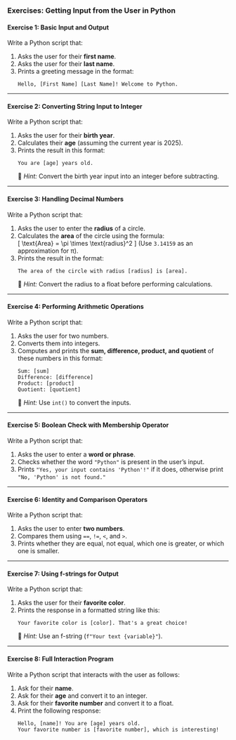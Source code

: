 ### **Exercises: Getting Input from the User in Python**

#### **Exercise 1: Basic Input and Output**

Write a Python script that:

1. Asks the user for their **first name**.
2. Asks the user for their **last name**.
3. Prints a greeting message in the format:
   ```
   Hello, [First Name] [Last Name]! Welcome to Python.
   ```

---

#### **Exercise 2: Converting String Input to Integer**

Write a Python script that:

1. Asks the user for their **birth year**.
2. Calculates their **age** (assuming the current year is 2025).
3. Prints the result in this format:
   ```
   You are [age] years old.
   ```
   📌 _Hint:_ Convert the birth year input into an integer before subtracting.

---

#### **Exercise 3: Handling Decimal Numbers**

Write a Python script that:

1. Asks the user to enter the **radius** of a circle.
2. Calculates the **area** of the circle using the formula:  
   \[
   \text{Area} = \pi \times \text{radius}^2
   \]
   (Use `3.14159` as an approximation for π).
3. Prints the result in the format:
   ```
   The area of the circle with radius [radius] is [area].
   ```
   📌 _Hint:_ Convert the radius to a float before performing calculations.

---

#### **Exercise 4: Performing Arithmetic Operations**

Write a Python script that:

1. Asks the user for two numbers.
2. Converts them into integers.
3. Computes and prints the **sum, difference, product, and quotient** of these numbers in this format:
   ```
   Sum: [sum]
   Difference: [difference]
   Product: [product]
   Quotient: [quotient]
   ```
   📌 _Hint:_ Use `int()` to convert the inputs.

---

#### **Exercise 5: Boolean Check with Membership Operator**

Write a Python script that:

1. Asks the user to enter a **word or phrase**.
2. Checks whether the word `"Python"` is present in the user’s input.
3. Prints `"Yes, your input contains 'Python'!"` if it does, otherwise print `"No, 'Python' is not found."`

---

#### **Exercise 6: Identity and Comparison Operators**

Write a Python script that:

1. Asks the user to enter **two numbers**.
2. Compares them using `==`, `!=`, `<`, and `>`.
3. Prints whether they are equal, not equal, which one is greater, or which one is smaller.

---

#### **Exercise 7: Using f-strings for Output**

Write a Python script that:

1. Asks the user for their **favorite color**.
2. Prints the response in a formatted string like this:
   ```
   Your favorite color is [color]. That's a great choice!
   ```
   📌 _Hint:_ Use an f-string (`f"Your text {variable}"`).

---

#### **Exercise 8: Full Interaction Program**

Write a Python script that interacts with the user as follows:

1. Ask for their **name**.
2. Ask for their **age** and convert it to an integer.
3. Ask for their **favorite number** and convert it to a float.
4. Print the following response:
   ```
   Hello, [name]! You are [age] years old.
   Your favorite number is [favorite number], which is interesting!
   ```
